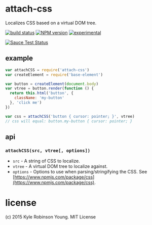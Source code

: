 # attach-css
Localizes CSS based on a virtual DOM tree.

[![build status](https://secure.travis-ci.org/shama/attach-css.svg)](https://travis-ci.org/shama/attach-css)
[![NPM version](https://badge.fury.io/js/attach-css.svg)](https://badge.fury.io/js/attach-css)
[![experimental](http://hughsk.github.io/stability-badges/dist/experimental.svg)](http://github.com/hughsk/stability-badges)

[![Sauce Test Status](https://saucelabs.com/browser-matrix/shama.svg)](https://saucelabs.com/u/shama)

## example

```js
var attachCSS = require('attach-css')
var createElement = require('base-element')

var button = createElement(document.body)
var vtree = button.render(function () {
  return this.html('button', {
    className: 'my-button'
  }, 'click me')
})

var css = attachCSS('button { cursor: pointer; }', vtree)
// css will equal: button.my-button { cursor: pointer; }
```

## api

### `attachCSS(src, vtree[, options])`

* `src` - A string of CSS to localize.
* `vtree` - A virtual DOM tree to localize against.
* `options` - Options to use when parsing/stringifying the CSS. See [https://www.npmjs.com/package/css](https://www.npmjs.com/package/css).

# license
(c) 2015 Kyle Robinson Young. MIT License
